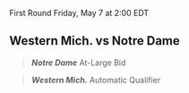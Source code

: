 First Round
Friday, May 7 at 2:00 EDT
## Western Mich. vs Notre Dame

> ***Notre Dame***
> At-Large Bid

> ***Western Mich.***
> Automatic Qualifier